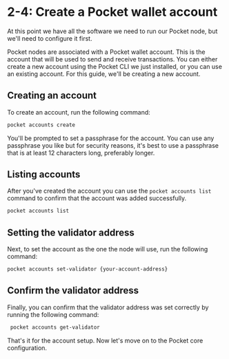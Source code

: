 # 2-4: Create a Pocket wallet account

At this point we have all the software we need to run our Pocket node, but we'll need to configure it first.

Pocket nodes are associated with a Pocket wallet account. This is the account that will be used to send and receive transactions. You can either create a new account using the Pocket CLI we just installed, or you can use an existing account. For this guide, we'll be creating a new account.

## Creating an account

To create an account, run the following command:

```bash
pocket accounts create
```

You'll be prompted to set a passphrase for the account. You can use any passphrase you like but for security reasons, it's best to use a passphrase that is at least 12 characters long, preferably longer.

## Listing accounts

After you've created the account you can use the `pocket accounts list` command to confirm that the account was added successfully.

```bash
pocket accounts list
```

## Setting the validator address

Next, to set the account as the one the node will use, run the following command:

```bash
pocket accounts set-validator {your-account-address}
```

## Confirm the validator address

Finally, you can confirm that the validator address was set correctly by running the following command:

```bash
 pocket accounts get-validator
```

That's it for the account setup. Now let's move on to the Pocket core configuration.
